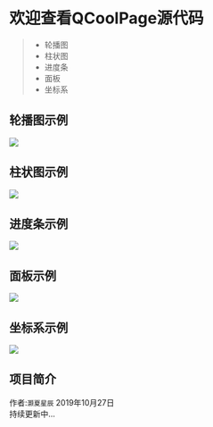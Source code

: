 ﻿  
  
# 欢迎查看QCoolPage源代码  
> * 轮播图
> * 柱状图
> * 进度条
> * 面板
> * 坐标系

## 轮播图示例
![](https://github.com/YYC572652645/QCoolPage/raw/master/mkres/banna.png)

## 柱状图示例
![](https://github.com/YYC572652645/QCoolPage/raw/master/mkres/cylinder.png)

## 进度条示例
![](https://github.com/YYC572652645/QCoolPage/raw/master/mkres/slider.png)

## 面板示例
![](https://github.com/YYC572652645/QCoolPage/raw/master/mkres/frame.png)

## 坐标系示例
![](https://github.com/YYC572652645/QCoolPage/raw/master/mkres/plot.png)

## 项目简介
作者:`灏夏星辰` 
2019年10月27日  
持续更新中...

